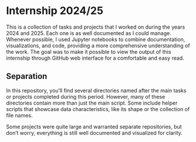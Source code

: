 # Internship 2024/25
This is a collection of tasks and projects that I worked on during the years 2024 and 2025. Each one is as well documented as I could manage. Whenever possible, I used Jupyter notebooks to combine documentation, visualizations, and code, providing a more comprehensive understanding of the work. The goal was to make it possible to view the output of this internship through GitHub web interface for a comfortable and easy read.

## Separation
In this repository, you’ll find several directories named after the main tasks or projects completed during this period. However, many of these directories contain more than just the main script. Some include helper scripts that showcase data characteristics, like its shape or the collection of file names.

Some projects were quite large and warranted separate repositories, but don’t worry, everything is still well documented and visualized for clarity.
